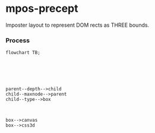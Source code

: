# mpos-precept
Imposter layout to represent DOM rects as THREE bounds.

### Process
```mermaid
flowchart TB;






parent--depth-->child
child--maxnode-->parent
child--type-->box



box-->canvas
box-->css3d

```
